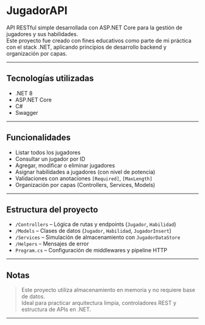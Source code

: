 # JugadorAPI

API RESTful simple desarrollada con ASP.NET Core para la gestión de jugadores y sus habilidades.  
Este proyecto fue creado con fines educativos como parte de mi práctica con el stack .NET, aplicando principios de desarrollo backend y organización por capas.

---

##  Tecnologías utilizadas

- .NET 8
- ASP.NET Core
- C#
- Swagger

---

##  Funcionalidades

- Listar todos los jugadores
- Consultar un jugador por ID
- Agregar, modificar o eliminar jugadores
- Asignar habilidades a jugadores (con nivel de potencia)
- Validaciones con anotaciones `[Required]`, `[MaxLength]`
- Organización por capas (Controllers, Services, Models)

---

##  Estructura del proyecto

- `/Controllers` – Lógica de rutas y endpoints (`Jugador`, `Habilidad`)
- `/Models` – Clases de datos (`Jugador`, `Habilidad`, `JugadorInsert`)
- `/Services` – Simulación de almacenamiento con `JugadorDataStore`
- `/Helpers` – Mensajes de error
- `Program.cs` – Configuración de middlewares y pipeline HTTP

---

##  Notas

> Este proyecto utiliza almacenamiento en memoria y no requiere base de datos.  
> Ideal para practicar arquitectura limpia, controladores REST y estructura de APIs en .NET.

---

